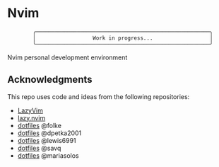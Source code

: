 # Nvim

            ╭───────────────────────────────────────────────────────╮
            │                  Work in progress...                  │
            ╰───────────────────────────────────────────────────────╯

Nvim personal development environment

## Acknowledgments

This repo uses code and ideas from the following repositories:

- [LazyVim](https://github.com/LazyVim/LazyVim)
- [lazy.nvim](https://github.com/folke/lazy.nvim)
- [dotfiles](https://github.com/folke/dot/tree/master/nvim) @folke
- [dotfiles](https://github.com/dpetka2001/dotfiles/tree/main/dot_config/nvim) @dpetka2001
- [dotfiles](https://github.com/lewis6991/dotfiles/tree/main/config/nvim) @lewis6991
- [dotfiles](https://github.com/savq/dotfiles/tree/master/nvim) @savq
- [dotfiles](https://github.com/MariaSolOs/dotfiles/tree/main/.config/nvim) @mariasolos
